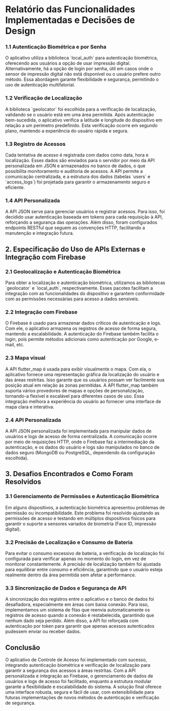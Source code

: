 <h1>Relatório das Funcionalidades Implementadas e Decisões de Design</h1>

<h3>1.1 Autenticação Biométrica e por Senha </h3>
O aplicativo utiliza a biblioteca `local_auth` para autenticação biométrica, oferecendo aos usuários a opção de usar impressão digital. Alternativamente, há a opção de login por senha, útil em casos onde o sensor de impressão digital não está disponível ou o usuário prefere outro método. Essa abordagem garante flexibilidade e segurança, permitindo o uso de autenticação multifatorial.

<h3>1.2 Verificação de Localização</h3>
A biblioteca `geolocator` foi escolhida para a verificação de localização, validando se o usuário está em uma área permitida. Após autenticação bem-sucedida, o aplicativo verifica a latitude e longitude do dispositivo em relação a um perímetro predefinido. Esta verificação ocorre em segundo plano, mantendo a experiência do usuário rápida e segura.

<h3>1.3 Registro de Acessos</h3> 
Cada tentativa de acesso é registrada com dados como data, hora e localização. Esses dados são enviados para o servidor por meio da API personalizada em JSON e armazenados no banco de dados, o que possibilita monitoramento e auditoria de acessos. A API permite a comunicação centralizada, e a estrutura dos dados (tabelas `users` e `access_logs`) foi projetada para garantir o armazenamento seguro e eficiente.

<h3>1.4 API Personalizada</h3> 
A API JSON serve para gerenciar usuários e registrar acessos. Para isso, foi decidido usar autenticação baseada em tokens para cada requisição à API, reforçando a segurança das operações. Além disso, foram configurados endpoints RESTful que seguem as convenções HTTP, facilitando a manutenção e integração futura.


 <h2>2. Especificação do Uso de APIs Externas e Integração com Firebase</h2>

<h3>2.1 Geolocalização e Autenticação Biométrica </h3>
Para obter a localização e autenticação biométrica, utilizamos as bibliotecas `geolocator` e `local_auth`, respectivamente. Esses pacotes facilitam a integração com as funcionalidades do dispositivo e garantem conformidade com as permissões necessárias para acesso a dados sensíveis.

<h3>2.2 Integração com Firebase </h3>
O Firebase é usado para armazenar dados críticos de autenticação e logs. Com ele, o aplicativo armazena os registros de acesso de forma segura, mantendo a escalabilidade. A autenticação do Firebase também facilita o login, pois permite métodos adicionais como autenticação por Google, e-mail, etc.

<h3>2.3 Mapa visual </h3>
A API flutter_map é usada para exibir visualmente o mapa. Com ela, o aplicativo fornece uma representação gráfica da localização do usuário e das áreas restritas. Isso garante que os usuários possam ver facilmente sua posição atual em relação às zonas permitidas. A API flutter_map também suporta vários provedores de mapas e opções de personalização, tornando-a flexível e escalável para diferentes casos de uso. Essa integração melhora a experiência do usuário ao fornecer uma interface de mapa clara e interativa.

<h3>2.4 API Personalizada </h3>
A API JSON personalizada foi implementada para manipular dados de usuários e logs de acesso de forma centralizada. A comunicação ocorre por meio de requisições HTTP, onde o Firebase faz a intermediação da autenticação, e os dados do usuário e logs são manipulados no banco de dados seguro (MongoDB ou PostgreSQL, dependendo da configuração escolhida).



 <h2>3. Desafios Encontrados e Como Foram Resolvidos</h2>

<h3>3.1 Gerenciamento de Permissões e Autenticação Biométrica </h3>
Em alguns dispositivos, a autenticação biométrica apresentou problemas de permissão ou incompatibilidade. Este problema foi resolvido ajustando as permissões de acesso e testando em múltiplos dispositivos físicos para garantir o suporte a sensores variados de biometria (Face ID, impressão digital).

<h3>3.2 Precisão de Localização e Consumo de Bateria </h3>
Para evitar o consumo excessivo de bateria, a verificação de localização foi configurada para verificar apenas no momento do login, em vez de monitorar constantemente. A precisão de localização também foi ajustada para equilibrar entre consumo e eficiência, garantindo que o usuário esteja realmente dentro da área permitida sem afetar a performance.

<h3>3.3 Sincronização de Dados e Segurança de API </h3>
A sincronização dos registros entre o aplicativo e o banco de dados foi desafiadora, especialmente em áreas com baixa conexão. Para isso, implementamos um sistema de filas que reenvia automaticamente os registros de acesso quando a conexão é restabelecida, garantindo que nenhum dado seja perdido. Além disso, a API foi reforçada com autenticação por token para garantir que apenas acessos autenticados pudessem enviar ou receber dados.



<h2>Conclusão</h2>
O aplicativo de Controle de Acesso foi implementado com sucesso, integrando autenticação biométrica e verificação de localização para garantir a segurança dos acessos a áreas restritas. Com a API personalizada e integração ao Firebase, o gerenciamento de dados de usuários e logs de acesso foi facilitado, enquanto a estrutura modular garante a flexibilidade e escalabilidade do sistema. A solução final oferece uma interface robusta, segura e fácil de usar, com extensibilidade para futuras implementações de novos métodos de autenticação e verificação de segurança.



